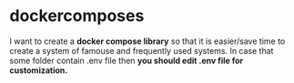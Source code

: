 # dockercomposes
I want to create a **docker compose library** so that it is easier/save time to create a system of famouse and frequently used systems.  In case that some folder contain .env file then **you should edit .env file for customization.**
